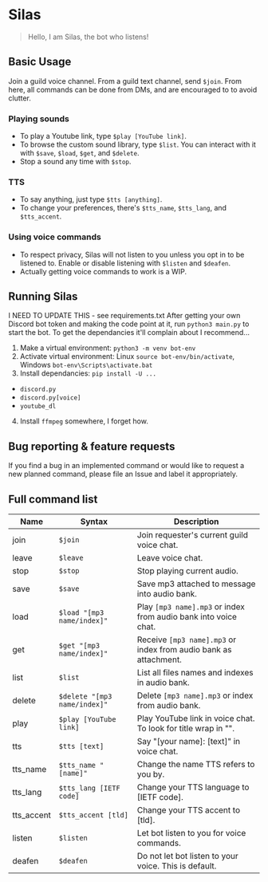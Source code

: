 # Silas
> Hello, I am Silas, the bot who listens!

## Basic Usage
Join a guild voice channel. From a guild text channel, send `$join`. From here, all commands can be done from DMs, and are encouraged to to avoid clutter.

### Playing sounds
- To play a Youtube link, type `$play [YouTube link]`.
- To browse the custom sound library, type `$list`. You can interact with it with `$save`, `$load`, `$get`, and `$delete`.
- Stop a sound any time with `$stop`.

### TTS
- To say anything, just type `$tts [anything]`.
- To change your preferences, there's `$tts_name`, `$tts_lang`, and `$tts_accent`.

### Using voice commands
- To respect privacy, Silas will not listen to you unless you opt in to be listened to. Enable or disable listening with `$listen` and `$deafen`.
- Actually getting voice commands to work is a WIP.

## Running Silas
I NEED TO UPDATE THIS - see requirements.txt
After getting your own Discord bot token and making the code point at it, run `python3 main.py` to start the bot. To get the dependancies it'll complain about I recommend...
1. Make a virtual environment: `python3 -m venv bot-env`
2. Activate virtual environment: Linux `source bot-env/bin/activate`, Windows `bot-env\Scripts\activate.bat`
3. Install dependancies: `pip install -U ...`
- `discord.py`
- `discord.py[voice]`
- `youtube_dl`
4. Install `ffmpeg` somewhere, I forget how.

## Bug reporting & feature requests
If you find a bug in an implemented command or would like to request a new planned command, please file an Issue and label it appropriately.

## Full command list
| Name        | Syntax                       | Description |
| ----------- | ---------------------------- | ----------- |
| join        | `$join`                      | Join requester's current guild voice chat. |
| leave       | `$leave`                     | Leave voice chat. |
| stop        | `$stop`                      | Stop playing current audio. |
| save        | `$save`                      | Save mp3 attached to message into audio bank. |
| load        | `$load "[mp3 name/index]"`   | Play `[mp3 name].mp3` or index from audio bank into voice chat. |
| get         | `$get "[mp3 name/index]"`    | Receive `[mp3 name].mp3` or index from audio bank as attachment. |
| list        | `$list`                      | List all files names and indexes in audio bank. |
| delete      | `$delete "[mp3 name/index]"` | Delete `[mp3 name].mp3` or index from audio bank. |
| play        | `$play [YouTube link]`       | Play YouTube link in voice chat. To look for title wrap in "". |
| tts         | `$tts [text]`                | Say "[your name]: [text]" in voice chat. |
| tts\_name   | `$tts_name "[name]"`         | Change the name TTS refers to you by. |
| tts\_lang   | `$tts_lang [IETF code]`      | Change your TTS language to [IETF code]. |
| tts\_accent | `$tts_accent [tld]`          | Change your TTS accent to [tld]. |
| listen      | `$listen`                    | Let bot listen to you for voice commands. |
| deafen      | `$deafen`                    | Do not let bot listen to your voice. This is default. |
